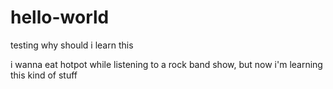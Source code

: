 # hello-world
testing
why should i learn this

i wanna eat hotpot while listening to a rock band show, but now i'm learning this kind of stuff
